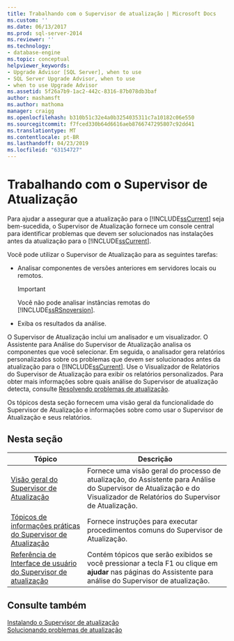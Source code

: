 ```yaml
---
title: Trabalhando com o Supervisor de atualização | Microsoft Docs
ms.custom: ''
ms.date: 06/13/2017
ms.prod: sql-server-2014
ms.reviewer: ''
ms.technology:
- database-engine
ms.topic: conceptual
helpviewer_keywords:
- Upgrade Advisor [SQL Server], when to use
- SQL Server Upgrade Advisor, when to use
- when to use Upgrade Advisor
ms.assetid: 5f26a7b9-1ac2-442c-8316-87b078db3baf
author: mashamsft
ms.author: mathoma
manager: craigg
ms.openlocfilehash: b310b51c32e4a0b3254035311c7a10182c06e550
ms.sourcegitcommit: f7fced330b64d6616aeb8766747295807c92dd41
ms.translationtype: MT
ms.contentlocale: pt-BR
ms.lasthandoff: 04/23/2019
ms.locfileid: "63154727"
---
```

# <a name="working-with-upgrade-advisor"></a>Trabalhando com o Supervisor de Atualização
  Para ajudar a assegurar que a atualização para o [!INCLUDE[ssCurrent](../../includes/sscurrent-md.md)] seja bem-sucedida, o Supervisor de Atualização fornece um console central para identificar problemas que devem ser solucionados nas instalações antes da atualização para o [!INCLUDE[ssCurrent](../../includes/sscurrent-md.md)].  
  
 Você pode utilizar o Supervisor de Atualização para as seguintes tarefas:  
  
-   Analisar componentes de versões anteriores em servidores locais ou remotos.  
  
    > [!IMPORTANT]  
    >  Você não pode analisar instâncias remotas do [!INCLUDE[ssRSnoversion](../../includes/ssrsnoversion-md.md)].  
  
-   Exiba os resultados da análise.  
  
 O Supervisor de Atualização inclui um analisador e um visualizador. O Assistente para Análise do Supervisor de Atualização analisa os componentes que você selecionar. Em seguida, o analisador gera relatórios personalizados sobre os problemas que devem ser solucionados antes da atualização para o [!INCLUDE[ssCurrent](../../includes/sscurrent-md.md)]. Use o Visualizador de Relatórios do Supervisor de Atualização para exibir os relatórios personalizados. Para obter mais informações sobre quais análise do Supervisor de atualização detecta, consulte [Resolvendo problemas de atualização](../../../2014/sql-server/install/resolving-upgrade-issues.md).  
  
 Os tópicos desta seção fornecem uma visão geral da funcionalidade do Supervisor de Atualização e informações sobre como usar o Supervisor de Atualização e seus relatórios.  
  
## <a name="in-this-section"></a>Nesta seção  
  
|Tópico|Descrição|  
|-----------|-----------------|  
|[Visão geral do Supervisor de Atualização](../../../2014/sql-server/install/overview-of-upgrade-advisor.md)|Fornece uma visão geral do processo de atualização, do Assistente para Análise do Supervisor de Atualização e do Visualizador de Relatórios do Supervisor de Atualização.|  
|[Tópicos de informações práticas do Supervisor de Atualização](../../../2014/sql-server/install/upgrade-advisor-how-to-topics.md)|Fornece instruções para executar procedimentos comuns do Supervisor de Atualização.|  
|[Referência de Interface de usuário do Supervisor de atualização](../../../2014/sql-server/install/upgrade-advisor-user-interface-reference.md)|Contém tópicos que serão exibidos se você pressionar a tecla F1 ou clique em **ajudar** nas páginas do Assistente para análise do Supervisor de atualização.|  
  
## <a name="see-also"></a>Consulte também  
 [Instalando o Supervisor de atualização](../../../2014/sql-server/install/installing-upgrade-advisor.md)   
 [Solucionando problemas de atualização](../../../2014/sql-server/install/resolving-upgrade-issues.md)  
  
  
